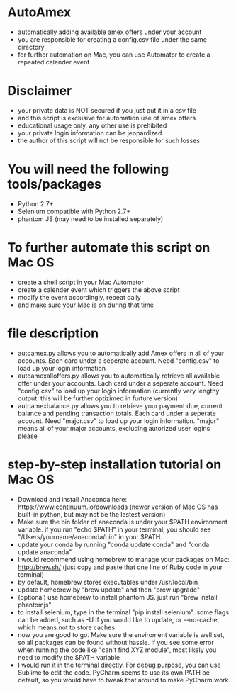 # AutoAmex
- automatically adding available amex offers under your account
- you are responsible for creating a config.csv file under the same directory
- for further automation on Mac, you can use Automator to create a repeated calender event

# Disclaimer
- your private data is NOT secured if you just put it in a csv file
- and this script is exclusive for automation use of amex offers
- educational usage only, any other use is prehibited
- your private login information can be jeopardized
- the author of this script will not be responsible for such losses

# You will need the following tools/packages
- Python 2.7+
- Selenium compatible with Python 2.7+
- phantom JS (may need to be installed separately)

# To further automate this script on Mac OS
- create a shell script in your Mac Automator
- create a calender event which triggers the above script
- modify the event accordingly, repeat daily
- and make sure your Mac is on during that time

# file description
- autoamex.py allows you to automatically add Amex offers in all of your accounts. Each card under a seperate account. Need "config.csv" to load up your login information
- autoamexalloffers.py allows you to automatically retrieve all available offer under your accounts. Each card under a seperate account. Need "config.csv" to load up your login information (currently very lengthy output. this will be further optizimed in furture version)
- autoamexbalance.py allows you to retrieve your payment due, current balance and pending transaction totals. Each card under a seperate account. Need "major.csv" to load up your login information. "major" means all of your major accounts, excluding autorized user logins please

# step-by-step installation tutorial on Mac OS
- Download and install Anaconda here: https://www.continuum.io/downloads (newer version of Mac OS has built-in python, but may not be the lastest version)
- Make sure the bin folder of anaconda is under your $PATH environment variable. if you run "echo $PATH" in your terminal, you should see "/Users/yourname/anaconda/bin" in your $PATH.
- update your conda by running "conda update conda" and "conda update anaconda"
- I would recommend using homebrew to manage your packages on Mac: http://brew.sh/ (just copy and paste that one line of Ruby code in your terminal)
- by default, homebrew stores executables under /usr/local/bin
- update homebrew by "brew update" and then "brew upgrade"
- (optional) use homebrew to install phantom JS. just run "brew install phantomjs"
- to install selenium, type in the terminal "pip install selenium". some flags can be added, such as -U if you would like to update, or --no-cache, which means not to store caches
- now you are good to go. Make sure the enviroment variable is well set, so all packages can be found without hassle. If you see some error when running the code like "can't find XYZ module", most likely you need to modify the $PATH variable
- I would run it in the terminal directly. For debug purpose, you can use Sublime to edit the code. PyCharm seems to use its own PATH be default, so you would have to tweak that around to make PyCharm work
